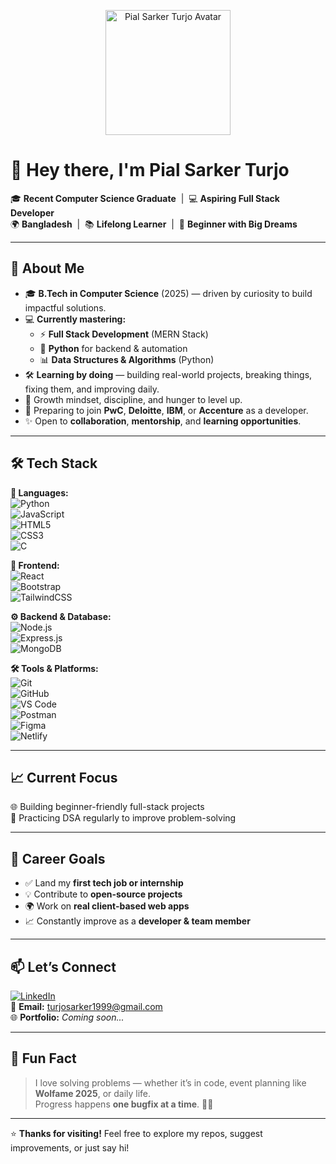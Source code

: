 <p align="center">
  <img src="A_vector-style_digital_illustration_features_a_sty.png" alt="Pial Sarker Turjo Avatar" width="200" />
</p>

# 👋 Hey there, I'm **Pial Sarker Turjo**  

🎓 **Recent Computer Science Graduate** &nbsp;|&nbsp; 💻 **Aspiring Full Stack Developer**  
🌍 **Bangladesh** &nbsp;|&nbsp; 📚 **Lifelong Learner** &nbsp;|&nbsp; 🚀 **Beginner with Big Dreams**  

---

## 🚀 About Me  
- 🎓 **B.Tech in Computer Science** (2025) — driven by curiosity to build impactful solutions.  
- 💻 **Currently mastering:**
  - ⚡ **Full Stack Development** (MERN Stack)  
  - 🐍 **Python** for backend & automation  
  - 📊 **Data Structures & Algorithms** (Python)  
- 🛠 **Learning by doing** — building real-world projects, breaking things, fixing them, and improving daily.  
- 🌱 Growth mindset, discipline, and hunger to level up.  
- 🎯 Preparing to join **PwC**, **Deloitte**, **IBM**, or **Accenture** as a developer.  
- ✨ Open to **collaboration**, **mentorship**, and **learning opportunities**.  

---

## 🛠 Tech Stack  

**💬 Languages:**  
![Python](https://img.shields.io/badge/-Python-3776AB?style=flat&logo=python&logoColor=white)  
![JavaScript](https://img.shields.io/badge/-JavaScript-F7DF1E?style=flat&logo=javascript&logoColor=black)  
![HTML5](https://img.shields.io/badge/-HTML5-E34F26?style=flat&logo=html5&logoColor=white)  
![CSS3](https://img.shields.io/badge/-CSS3-1572B6?style=flat&logo=css3&logoColor=white)  
![C](https://img.shields.io/badge/-C-00599C?style=flat&logo=c&logoColor=white)  

**🎨 Frontend:**  
![React](https://img.shields.io/badge/-React-61DAFB?style=flat&logo=react&logoColor=black)  
![Bootstrap](https://img.shields.io/badge/-Bootstrap-7952B3?style=flat&logo=bootstrap&logoColor=white)  
![TailwindCSS](https://img.shields.io/badge/-TailwindCSS-38B2AC?style=flat&logo=tailwind-css&logoColor=white)  

**⚙ Backend & Database:**  
![Node.js](https://img.shields.io/badge/-Node.js-339933?style=flat&logo=node.js&logoColor=white)  
![Express.js](https://img.shields.io/badge/-Express.js-000000?style=flat&logo=express&logoColor=white)  
![MongoDB](https://img.shields.io/badge/-MongoDB-47A248?style=flat&logo=mongodb&logoColor=white)  

**🛠 Tools & Platforms:**  
![Git](https://img.shields.io/badge/-Git-F05032?style=flat&logo=git&logoColor=white)  
![GitHub](https://img.shields.io/badge/-GitHub-181717?style=flat&logo=github&logoColor=white)  
![VS Code](https://img.shields.io/badge/-VS%20Code-007ACC?style=flat&logo=visual-studio-code&logoColor=white)  
![Postman](https://img.shields.io/badge/-Postman-FF6C37?style=flat&logo=postman&logoColor=white)  
![Figma](https://img.shields.io/badge/-Figma-F24E1E?style=flat&logo=figma&logoColor=white)  
![Netlify](https://img.shields.io/badge/-Netlify-00C7B7?style=flat&logo=netlify&logoColor=white)  

---

## 📈 Current Focus  
🌐 Building beginner-friendly full-stack projects  
🔄 Practicing DSA regularly to improve problem-solving  

---

## 💼 Career Goals  
- ✅ Land my **first tech job or internship**  
- 💡 Contribute to **open-source projects**  
- 🌍 Work on **real client-based web apps**  
- 📈 Constantly improve as a **developer & team member**  

---

## 📫 Let’s Connect  
[![LinkedIn](https://img.shields.io/badge/-LinkedIn-0A66C2?style=flat&logo=linkedin&logoColor=white)](https://linkedin.com/in/turjosarker)  
📧 **Email:** turjosarker1999@gmail.com  
🌐 **Portfolio:** *Coming soon...*  

---

## 🧠 Fun Fact  
> I love solving problems — whether it’s in code, event planning like **Wolfame 2025**, or daily life.  
> Progress happens **one bugfix at a time**. 🐛🚀  

---

⭐ **Thanks for visiting!** Feel free to explore my repos, suggest improvements, or just say hi!